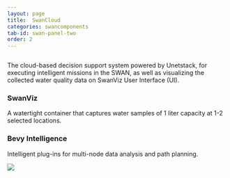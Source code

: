 ```yaml
---
layout: page
title:  SwanCloud
categories: swancomponents
tab-id: swan-panel-two
order: 2
---
```


<div class='bg-grey'>
   <div class='row row-width section-margin row-padding-bottom'>
    <div class='large-6 columns'>
      <div class='swan-flex-col'>
        <p> The cloud-based decision support system powered by Unetstack, for executing intelligent missions in the SWAN, as well as visualizing the collected water quality data on SwanViz User Interface (UI).</p>
        <div class='section-sub-heading'>
          <i class='fa fa-desktop'></i>
            <h3>SwanViz</h3>
        </div>
        <p>A watertight container that captures water samples of 1 liter capacity at 1-2 selected locations.</p>
        <div class='section-sub-heading'>
          <i class='fa fa-brain'></i>
            <h3>Bevy Intelligence</h3>
        </div>
        <p>Intelligent plug-ins for multi-node data analysis and path planning.</p>
      </div>
    </div>
    <div class='large-6 columns'>
      <img src="{{site.baseurl}}/images/swan-remote.png">
    </div>
  </div>
</div>